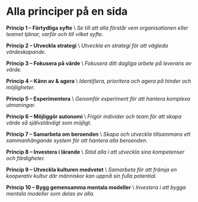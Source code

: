 # Alla principer på en sida


**Princip 1 – Förtydliga syfte** \ _Se till att alla förstår vem organisationen eller teamet tjänar, varför och till vilket syfte._

**Princip 2 – Utveckla strategi** \ _Utveckla en strategi för att vägleda värdeskapande._

**Princip 3 – Fokusera på värde** \ _Fokusera ditt dagliga arbete på leverans av värde._

**Princip 4 – Känn av & agera** \ _Identifiera, prioritera och agera på hinder och möjligheter._

**Princip 5 – Experimentera** \ _Genomför experiment för att hantera komplexa utmaningar._

**Princip 6 – Möjliggör autonomi** \ _Frigör individer och team för att skapa värde så självständigt som möjligt._

**Princip 7 – Samarbeta om beroenden** \ _Skapa och utveckla tillsammans ett sammanhängande system för att hantera alla beroenden._

**Princip 8 – Investera i lärande** \ _Stöd alla i att utveckla sina kompetenser och färdigheter._

**Princip 9 – Utveckla kulturen medvetet** \ _Samarbeta för att främja en kooperativ kultur där människor kan uppnå sin fulla potential._

**Princip 10 – Bygg gemensamma mentala modeller** \ _Investera i att bygga mentala modeller som delas av alla._

